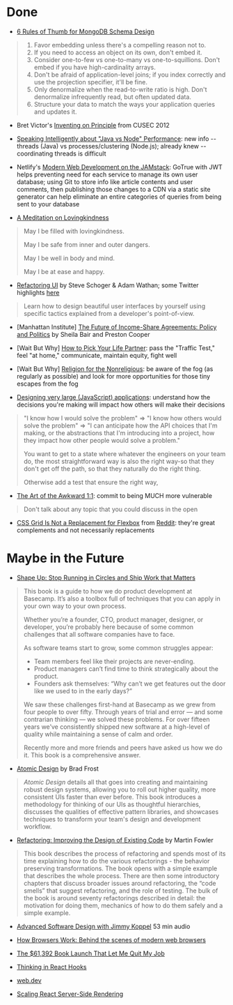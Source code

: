 # Done

* [6 Rules of Thumb for MongoDB Schema Design](https://www.mongodb.com/blog/post/6-rules-of-thumb-for-mongodb-schema-design-part-1)
> 1. Favor embedding unless there's a compelling reason not to.
> 2. If you need to access an object on its own, don't embed it.
> 3. Consider one-to-few vs one-to-many vs one-to-squillions. Don't embed if you have high-cardinality arrays.
> 4. Don't be afraid of application-level joins; if you index correctly and use the projection specifier, it'll be fine.
> 5. Only denormalize when the read-to-write ratio is high. Don't denormalize infrequently read, but often updated data.
> 6. Structure your data to match the ways your application queries and updates it.

* Bret Victor's [Inventing on Principle](https://vimeo.com/36579366) from CUSEC 2012

* [Speaking Intelligently about "Java vs Node" Performance](https://rclayton.silvrback.com/speaking-intelligently-about-java-vs-node-performance): new info -- threads (Java) vs processes/clustering (Node.js); already knew -- coordinating threads is difficult

* Netlify's [Modern Web Development on the JAMstack](https://www.netlify.com/oreilly-jamstack/): GoTrue with JWT helps preventing need for each service to manage its own user database; using Git to store info like article contents and user comments, then publishing those changes to a CDN via a static site generator can help eliminate an entire categories of queries from being sent to your database

* [A Meditation on Lovingkindness](https://jackkornfield.com/meditation-lovingkindness/)
> May I be filled with lovingkindness.
>
> May I be safe from inner and outer dangers.
>
> May I be well in body and mind.
>
> May I be at ease and happy.

* [Refactoring UI](https://refactoringui.com/book/) by Steve Schoger & Adam Wathan; some Twitter highlights [here](https://twitter.com/i/moments/994601867987619840)
> Learn how to design beautiful user interfaces by yourself using specific tactics explained from a developer's point-of-view.

* [Manhattan Institute] [The Future of Income-Share Agreements: Policy and Politics](https://www.manhattan-institute.org/future-income-share-agreements-to-finance-higher-education) by Sheila Bair and Preston Cooper

* [Wait But Why] [How to Pick Your Life Partner](https://waitbutwhy.com/2014/02/pick-life-partner.html): pass the "Traffic Test," feel "at home," communicate, maintain equity, fight well

* [Wait But Why] [Religion for the Nonreligious](https://waitbutwhy.com/2014/10/religion-for-the-nonreligious.html): be aware of the fog (as regularly as possible) and look for more opportunities for those tiny escapes from the fog

* [Designing very large (JavaScript) applications](https://medium.com/@cramforce/designing-very-large-javascript-applications-6e013a3291a3): understand how the decisions you're making will impact how others will make their decisions
> "I know how I would solve the problem" => "I know how others would solve the problem" => "I can anticipate how the API choices that I'm making, or the abstractions that I'm introducing into a project, how they impact how other people would solve a problem."
>
> You want to get to a state where whatever the engineers on your team do, the most straightforward way is also the right way-so that they don't get off the path, so that they naturally do the right thing.
>
> Otherwise add a test that ensure the right way,

* [The Art of the Awkward 1:1](https://medium.com/@mrabkin/the-art-of-the-awkward-1-1-f4e1dcbd1c5c): commit to being MUCH more vulnerable
> Don't talk about any topic that you could discuss in the open

* [CSS Grid Is Not a Replacement for Flexbox](https://www.robertcooper.me/grid-does-not-replace-flexbox) from [Reddit](https://www.reddit.com/r/webdev/comments/cd9fhg/css_grid_is_not_a_replacement_for_flexbox_quick/): they're great complements and not necessarily replacements

# Maybe in the Future

* [Shape Up: Stop Running in Circles and Ship Work that Matters](https://basecamp.com/shapeup)
> This book is a guide to how we do product development at Basecamp. It’s also a toolbox full of techniques that you can apply in your own way to your own process.
>
> Whether you’re a founder, CTO, product manager, designer, or developer, you’re probably here because of some common challenges that all software companies have to face.
>
> As software teams start to grow, some common struggles appear:
> * Team members feel like their projects are never-ending.
> * Product managers can’t find time to think strategically about the product.
> * Founders ask themselves: “Why can’t we get features out the door like we used to in the early days?”
>
> We saw these challenges first-hand at Basecamp as we grew from four people to over fifty. Through years of trial and error — and some contrarian thinking — we solved these problems. For over fifteen years we’ve consistently shipped new software at a high-level of quality while maintaining a sense of calm and order.
>
> Recently more and more friends and peers have asked us how we do it. This book is a comprehensive answer.

* [Atomic Design](http://atomicdesign.bradfrost.com/) by Brad Frost
> _Atomic Design_ details all that goes into creating and maintaining robust design systems, allowing you to roll out higher quality, more consistent UIs faster than ever before. This book introduces a methodology for thinking of our UIs as thoughtful hierarchies, discusses the qualities of effective pattern libraries, and showcases techniques to transform your team's design and development workflow.

* [Refactoring: Improving the Design of Existing Code](https://martinfowler.com/books/refactoring.html) by Martin Fowler
> This book describes the process of refactoring and spends most of its time explaining how to do the various refactorings - the behavior preserving transformations. The book opens with a simple example that describes the whole process. There are then some introductory chapters that discuss broader issues around refactoring, the “code smells” that suggest refactoring, and the role of testing.
> The bulk of the book is around seventy refactorings described in detail: the motivation for doing them, mechanics of how to do them safely and a simple example.

* [Advanced Software Design with Jimmy Koppel](https://corecursive.com/036-jimmy-koppel-advanced-software-design/) 53 min audio

* [How Browsers Work: Behind the scenes of modern web browsers](https://www.html5rocks.com/en/tutorials/internals/howbrowserswork/)

* [The $61,392 Book Launch That Let Me Quit My Job](https://adamwathan.me/the-book-launch-that-let-me-quit-my-job/)

* [Thinking in React Hooks](https://wattenberger.com/blog/react-hooks)

* [web.dev](https://web.dev/)

* [Scaling React Server-Side Rendering](https://arkwright.github.io/scaling-react-server-side-rendering.html)
